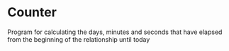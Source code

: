 # Counter
Program for calculating the days, minutes and seconds that have elapsed from the beginning of the relationship until today
